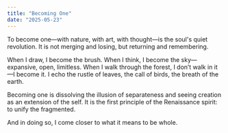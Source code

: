 ```yaml
---
title: "Becoming One"
date: "2025-05-23"
---
```


To become one—with nature, with art, with thought—is the soul's quiet revolution. It is not merging and losing, but returning and remembering.

When I draw, I become the brush. When I think, I become the sky—expansive, open, limitless. When I walk through the forest, I don’t walk in it—I become it. I echo the rustle of leaves, the call of birds, the breath of the earth.

Becoming one is dissolving the illusion of separateness and seeing creation as an extension of the self. It is the first principle of the Renaissance spirit: to unify the fragmented.

And in doing so, I come closer to what it means to be whole.
